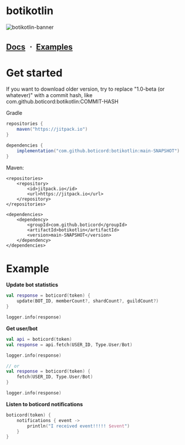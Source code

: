 # botikotlin

![botikotlin-banner](https://media.discordapp.net/attachments/1052589926119641098/1222579608361107538/image.png?ex=6616bafd&is=660445fd&hm=c481c590aa338a19540b8bfc24d478b341d24dec1b4dcbf2802cffe1db3ace33&=&format=webp&quality=lossless&width=1366&height=663)

## [Docs](https://magmigo2.gitbook.io/boticord-kotlin/) ㆍ [Examples](https://github.com/MagM1go/botikotlin/tree/main/examples)

# Get started

If you want to download older version, try to replace "1.0-beta (or whatever)" with a commit hash, like com.github.boticord:botikotlin:COMMIT-HASH

Gradle
```gradle
repositories {
    maven("https://jitpack.io")
}

dependencies {
    implementation("com.github.boticord:botikotlin:main-SNAPSHOT")
}
```

Maven:
```maven
<repositories>
    <repository>
        <id>jitpack.io</id>
        <url>https://jitpack.io</url>
    </repository>
</repositories>

<dependencies>
    <dependency>
        <groupId>com.github.boticord</groupId>
        <artifactId>botikotlin</artifactId>
        <version>main-SNAPSHOT</version>
    </dependency>
</dependencies>
```
# Example
**Update bot statistics**
```kotlin
val response = boticord(token) {
    update(BOT_ID, memberCount?, shardCount?, guildCount?)
}

logger.info(response)
```

**Get user/bot**
```kotlin
val api = boticord(token)
val response = api.fetch(USER_ID, Type.User/Bot)

logger.info(response)

// or
val response = boticord(token) {
    fetch(USER_ID, Type.User/Bot)
}

logger.info(response)
```

**Listen to boticord notifications**
```kotlin
boticord(token) {
    notifications { event ->
        println("I received event!!!!! $event")
    }
}
```